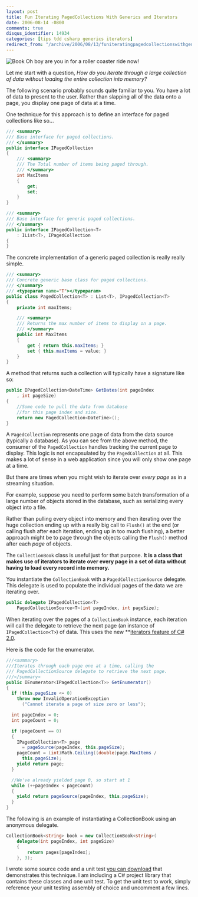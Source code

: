```yaml
---
layout: post
title: Fun Iterating PagedCollections With Generics and Iterators
date: 2006-08-14 -0800
comments: true
disqus_identifier: 14934
categories: [tips tdd csharp generics iterators]
redirect_from: "/archive/2006/08/13/funiteratingpagedcollectionswithgenericsanditerators.aspx/"
---
```


![Book](https://haacked.com/images/IteratingABookofPagedCollectionsUsingIte_55B/BlankBook_thumb.jpg)
Oh boy are you in for a roller coaster ride now!

Let me start with a question, *How do you iterate through a large
collection of data without loading the entire collection into memory?*

The following scenario probably sounds quite familiar to you. You have a
lot of data to present to the user. Rather than slapping all of the data
onto a page, you display one page of data at a time.

One technique for this approach is to define an interface for paged
collections like so...

```csharp
/// <summary>
/// Base interface for paged collections.
/// </summary>
public interface IPagedCollection
{
    /// <summary>
    /// The Total number of items being paged through.
    /// </summary>
    int MaxItems
    {
        get;
        set;
    }
}

/// <summary>
/// Base interface for generic paged collections.
/// </summary>
public interface IPagedCollection<T> 
    : IList<T>, IPagedCollection
{ 
}
```

The concrete implementation of a generic paged collection is really
really simple.

```csharp
/// <summary>
/// Concrete generic base class for paged collections.
/// </summary>
/// <typeparam name="T"></typeparam>
public class PagedCollection<T> : List<T>, IPagedCollection<T>
{
    private int maxItems;

    /// <summary>
    /// Returns the max number of items to display on a page.
    /// </summary>
    public int MaxItems
    {
        get { return this.maxItems; }
        set { this.maxItems = value; }
    }
}
```

A method that returns such a collection will typically have a signature
like so:

```csharp
public IPagedCollection<DateTime> GetDates(int pageIndex
    , int pageSize)
{
    //Some code to pull the data from database 
    //for this page index and size.
    return new PagedCollection<DateTime>();
}
```

A `PagedCollection` represents one page of data from the data source
(typically a database). As you can see from the above method, the
consumer of the `PagedCollection` handles tracking the current page to
display. This logic is not encapsulated by the `PagedCollection` at all.
This makes a lot of sense in a web application since you will only show
one page at a time.

But there are times when you might wish to iterate over *every page* as
in a streaming situation.

For example, suppose you need to perform some batch transformation of a
large number of objects stored in the database, such as serializing
every object into a file.

Rather than pulling every object into memory and then iterating over the
huge collection ending up with a really big call to `Flush()` at the end
(or calling flush after each iteration, ending up in too much flushing),
a better approach might be to page through the objects calling the
`Flush()` method after each *page* of objects.

The `CollectionBook` class is useful just for that purpose. **It is a
class that makes use of iterators to iterate over every page in a set of
data without having to load every record into memory.**

You instantiate the `CollectionBook` with a `PagedCollectionSource`
delegate. This delegate is used to populate the individual pages of the
data we are iterating over.

```csharp
public delegate IPagedCollection<T> 
    PagedCollectionSource<T>(int pageIndex, int pageSize);
```

When iterating over the pages of a `CollectionBook` instance, each
iteration will call the delegate to retrieve the next page (an instance
of `IPagedCollection<T>`) of data. This uses the new **[iterators
feature of C\#
2.0](http://msdn2.microsoft.com/en-us/library/dscyy5s0.aspx "Iterators on MSDN").

Here is the code for the enumerator.

```csharp
///<summary>
///Iterates through each page one at a time, calling the 
/// PagedCollectionSource delegate to retrieve the next page.
///</summary>
public IEnumerator<IPagedCollection<T>> GetEnumerator()
{
  if (this.pageSize <= 0)
    throw new InvalidOperationException
      ("Cannot iterate a page of size zero or less");

  int pageIndex = 0;
  int pageCount = 0;

  if (pageCount == 0)
  {
    IPagedCollection<T> page 
      = pageSource(pageIndex, this.pageSize);
    pageCount = (int)Math.Ceiling((double)page.MaxItems / 
      this.pageSize);
    yield return page;
  }

  //We've already yielded page 0, so start at 1
  while (++pageIndex < pageCount)
  {
    yield return pageSource(pageIndex, this.pageSize);
  }
}
```

The following is an example of instantiating a CollectionBook using an
anonymous delegate.

```csharp
CollectionBook<string> book = new CollectionBook<string>(
    delegate(int pageIndex, int pageSize)
    {
        return pages[pageIndex];
    }, 3);
```

I wrote some source code and a unit test [you can
download](http://tools.veloc-it.com/tabid/58/grm2id/8/Default.aspx "CollectionBook Code Sample")
that demonstrates this technique. I am including a C\# project library
that contains these classes and one unit test. To get the unit test to
work, simply reference your unit testing assembly of choice and
uncomment a few lines.
